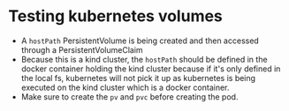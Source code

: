 # Testing kubernetes volumes

- A `hostPath` PersistentVolume is being created and then accessed through a PersistentVolumeClaim
- Because this is a kind cluster, the `hostPath` should be defined in the docker container holding the kind cluster
  because if it's only defined in the local fs, kubernetes will not pick it up as kubernetes is being executed on the
  kind cluster which is a docker container.
- Make sure to create the `pv` and `pvc` before creating the pod.
